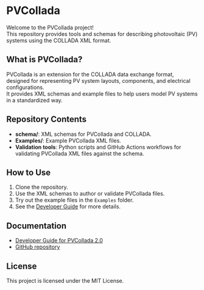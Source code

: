 # PVCollada

Welcome to the PVCollada project!  
This repository provides tools and schemas for describing photovoltaic (PV) systems using the COLLADA XML format.

## What is PVCollada?

PVCollada is an extension for the COLLADA data exchange format, designed for representing PV system layouts, components, and electrical configurations.  
It provides XML schemas and example files to help users model PV systems in a standardized way.

## Repository Contents

- **schema/**: XML schemas for PVCollada and COLLADA.
- **Examples/**: Example PVCollada XML files.
- **Validation tools**: Python scripts and GitHub Actions workflows for validating PVCollada XML files against the schema.

## How to Use

1. Clone the repository.
2. Use the XML schemas to author or validate PVCollada files.
3. Try out the example files in the `Examples` folder.
4. See the [Developer Guide](dev_guide.md) for more details.

## Documentation

- [Developer Guide for PVCollada 2.0](dev_guide.md)
- [GitHub repository](https://github.com/pvlib/pvcollada)

## License

This project is licensed under the MIT License.
